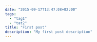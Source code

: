 ```yaml
---
date: "2015-09-17T13:47:08+02:00"
tags:
  - "tag1"
  - "tat2"
title: "First post"
description: "My first post description"
---
```


